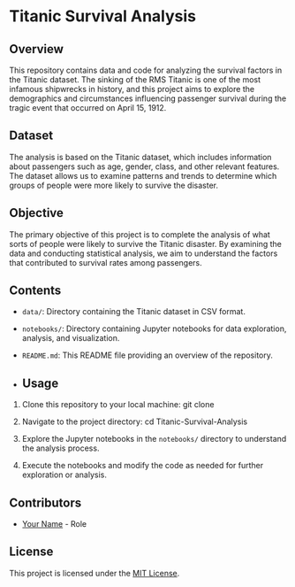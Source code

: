 # Titanic Survival Analysis

## Overview
This repository contains data and code for analyzing the survival factors in the Titanic dataset. The sinking of the RMS Titanic is one of the most infamous shipwrecks in history, and this project aims to explore the demographics and circumstances influencing passenger survival during the tragic event that occurred on April 15, 1912.

## Dataset
The analysis is based on the Titanic dataset, which includes information about passengers such as age, gender, class, and other relevant features. The dataset allows us to examine patterns and trends to determine which groups of people were more likely to survive the disaster.

## Objective
The primary objective of this project is to complete the analysis of what sorts of people were likely to survive the Titanic disaster. By examining the data and conducting statistical analysis, we aim to understand the factors that contributed to survival rates among passengers.

## Contents
- `data/`: Directory containing the Titanic dataset in CSV format.
- `notebooks/`: Directory containing Jupyter notebooks for data exploration, analysis, and visualization.
- `README.md`: This README file providing an overview of the repository.

- ## Usage
1. Clone this repository to your local machine:
git clone <repository-url>

2. Navigate to the project directory:
cd Titanic-Survival-Analysis

3. Explore the Jupyter notebooks in the `notebooks/` directory to understand the analysis process.
   
4. Execute the notebooks and modify the code as needed for further exploration or analysis.

## Contributors
- [Your Name](link-to-your-profile) - Role

## License
This project is licensed under the [MIT License](LICENSE).
